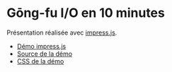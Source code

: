 # Gōng-fu I/O en 10 minutes

Présentation réalisée avec [impress.js](https://github.com/bartaz/impress.js).

* [Démo impress.js](http://bartaz.github.io/impress.js/#/bored)
* [Source de la démo](https://github.com/bartaz/impress.js/blob/master/index.html)
* [CSS de la démo](https://github.com/bartaz/impress.js/blob/master/css/impress-demo.css)
